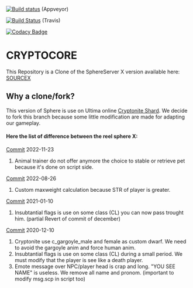 [![Build status](https://ci.appveyor.com/api/projects/status/q22icjwv5h5bonav/branch/master?svg=true)](https://ci.appveyor.com/project/Jhobean/cryptocore-f7p6q/branch/master) (Appveyor)

[![Build Status](https://travis-ci.com/Cryptonite-UO/CryptoCore.svg?branch=master)](https://travis-ci.com/Cryptonite-UO/CryptoCore) (Travis)

[![Codacy Badge](https://api.codacy.com/project/badge/Grade/a644ed6dd6be4f1cbfc27dc97ea2cab2)](https://app.codacy.com/gh/Cryptonite-UO/CryptoCore?utm_source=github.com&utm_medium=referral&utm_content=Cryptonite-UO/CryptoCore&utm_campaign=Badge_Grade_Settings)
# CRYPTOCORE
This Repository is a Clone of the SphereServer X version available here: [SOURCEX](https://github.com/Sphereserver/Source-X) 

## Why a clone/fork?
This version of Sphere is use on Ultima online [Cryptonite Shard](https://www.uocryptonite.com/).
We decide to fork this branch because some little modification are made for adapting our gameplay.


#### Here the list of difference between the reel sphere X:
[Commit](https://github.com/Cryptonite-UO/ResistanceCore/commit/445181024855e3733d3c79f8f805ec1e46759751) 2022-11-23
1.  Animal trainer do not offer anymore the choice to stable or retrieve pet because it's done on script side.

[Commit](https://github.com/Cryptonite-UO/ResistanceCore/commit/407fd259eaa5ed43a748b5405ae7582e4b56cbc8) 2022-08-26
1.  Custom maxweight calculation because STR of player is greater.

[Commit](https://github.com/Cryptonite-UO/ResistanceCore/commit/940a70dfbf07d5d713b1b8afff5738ad8af95b00) 2021-01-10
1.  Insubtantial flags is use on some class (CL) you can now pass trought him. (partial Revert of commit of december)

[Commit](https://github.com/Cryptonite-UO/ResistanceCore/commit/646bd299a0680b02bf70a12f36c703fd925f8796) 2020-12-10
1.  Cryptonite use c_gargoyle_male and female as custom dwarf. We need to avoid the gargoyle anim and force human anim.
2.  Insubtantial flags is use on some class (CL) during a small period. We must modify  that the player is see like a death player.
3.  Emote message over NPC/player head is crap and long. "YOU SEE NAME" is useless. We remove all name and pronom. (important to modify msg.scp in script too)

